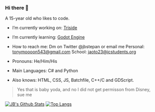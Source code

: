 ### Hi there 👋
A 15-year old who likes to code.


- I’m currently working on: [Triside](https://github.com/tonymoooon543/Triside)
- I’m currently learning: [Godot Engine](https://www.godotengine.org)
- How to reach me: Dm on Twitter @jbstepan or email me Personal: tonymoooon543@gmail.com School: jaoto23@icstudents.org
- Pronouns: He/Him/His

- Main Languages: C# and Python
- Also knows: HTML, CSS, JS, Batchfile, C++/C and GDScript.

> Yes that is baby yoda, and no I did not get permisson from Disney, sue me

[![JB's Github Stats](https://github-readme-stats.vercel.app/api?username=tonymoooon543)](https://github.com/anuraghazra/github-readme-stats)
[![Top Langs](https://github-readme-stats.vercel.app/api/top-langs/?username=tonymoooon543&langs_count=3)](https://github.com/anuraghazra/github-readme-stats)


